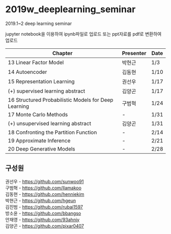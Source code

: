 # 2019w_deeplearning_seminar
2019.1~2 deep learning seminar

jupyter notebook을 이용하여 ipynb파일로 업로드
또는 ppt자료를 pdf로 변환하여 업로드

 Chapter | Presenter | Date
 ---|---|---
 13 Linear Factor Model | 박현근 | 1/3 
 14 Autoencoder  | 김동현 | 1/10 
 15 Representation Learning | 권선우 | 1/17 
 (+) supervised learning abstract | 김양곤 | 1/17
 16 Structured Probabilistic Models for Deep Learning | 구범혁 | 1/24 
 17 Monte Carlo Methods | - | 1/31 
 (+) unsupervised learning abstract | 김양곤 | 1/31 
 18 Confronting the Partition Function | - | 2/14 
 19 Approximate Inference | - | 2/21 
 20 Deep Generative Models | - | 2/28 

## 구성원
권선우 - https://github.com/sunwoo91  
구범혁 - https://github.com/llamakoo  
김동현 - https://github.com/henniekim  
박현근 - https://github.com/hgeun  
김진범 - https://github.com/rubai1597  
방소윤 - https://github.com/bbangso  
안재영 - https://github.com/93ahnjy  
김양곤 - https://github.com/pixar0407  
